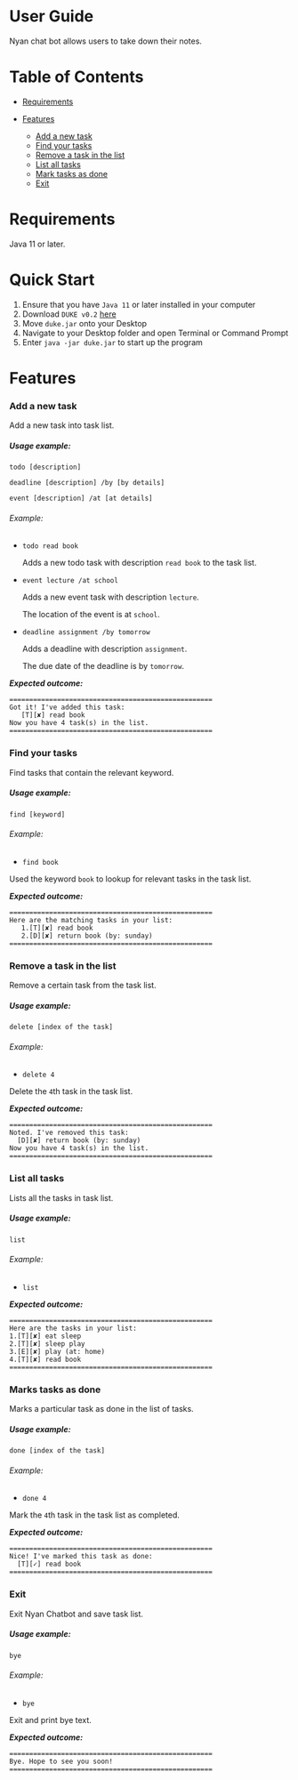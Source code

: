 # User Guide
Nyan chat bot allows users to take down their notes.

# Table of Contents

- [Requirements](#requirements)
- [Features](#features)
    
    - [Add a new task](#add-a-new-task)
    - [Find your tasks](#find-your-tasks)
    - [Remove a task in the list](#remove-a-task-in-the-list)
    - [List all tasks](#list-all-tasks)
    - [Mark tasks as done](#marks-tasks-as-done)
    - [Exit](#exit)

# Requirements 
Java 11 or later.

# Quick Start 
1. Ensure that you have `Java 11` or later installed in your computer
1. Download `DUKE v0.2` [here](https://github.com/NyanWunPaing/duke/releases/tag/v0.2)
1. Move `duke.jar` onto your Desktop
1. Navigate to your Desktop folder and open Terminal or Command Prompt
1. Enter `java -jar duke.jar` to start up the program

# Features

### Add a new task 

Add a new task into task list.

##### Usage example:

`todo [description]`

`deadline [description] /by [by details]`

`event [description] /at [at details]`

###### Example: 
 
 - `todo read book`
   
   Adds a new todo task with description `read book` to the task list. 
  
 - `event lecture /at school`
 
   Adds a new event task with description `lecture`. 
   
   The location of the event is at `school`.
   
  - `deadline assignment /by tomorrow`
   
     Adds a deadline with description `assignment`. 
     
     The due date of the deadline is by `tomorrow`.
   
 ***Expected outcome:***

    ===================================================
    Got it! I've added this task:
       [T][✘] read book
    Now you have 4 task(s) in the list.
    ===================================================
                     
### Find your tasks
Find tasks that contain the relevant keyword.

##### Usage example:

`find [keyword]`

###### Example: 

- `find book`

Used the keyword `book` to lookup for relevant tasks in the task list.

***Expected outcome:***
  
    ===================================================
    Here are the matching tasks in your list:
       1.[T][✘] read book
       2.[D][✘] return book (by: sunday)
    ===================================================

### Remove a task in the list

Remove a certain task from the task list.

##### Usage example:
`delete [index of the task]`

###### Example: 

- `delete 4`

Delete the `4`th task in the task list. 
   
 ***Expected outcome:***
    
    ===================================================
    Noted. I've removed this task:
      [D][✘] return book (by: sunday)
    Now you have 4 task(s) in the list.
    ===================================================

### List all tasks
Lists all the tasks in task list.

##### Usage example:
`list`

###### Example: 

- `list`
   
 ***Expected outcome:***
 
    ===================================================
    Here are the tasks in your list:
    1.[T][✘] eat sleep
    2.[T][✘] sleep play
    3.[E][✘] play (at: home)
    4.[T][✘] read book
    ===================================================

### Marks tasks as done
Marks a particular task as done in the list of tasks.

##### Usage example:
`done [index of the task]`

###### Example: 

- `done 4`

Mark the `4`th task in the task list as completed.

 ***Expected outcome:***

    ===================================================
    Nice! I've marked this task as done:
      [T][✓] read book
    ===================================================
    

### Exit
Exit Nyan Chatbot and save task list.

##### Usage example:
`bye`

###### Example: 

- `bye`

Exit and print bye text.

 ***Expected outcome:***

    ===================================================
    Bye. Hope to see you soon!
    ===================================================

